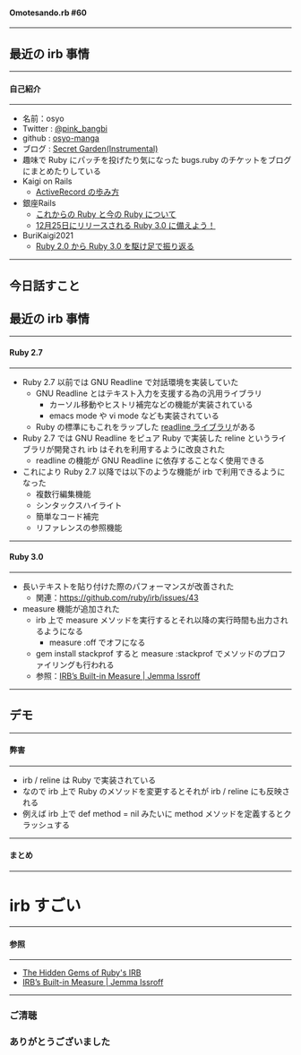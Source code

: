 #### Omotesando.rb #60

- - -

## 最近の irb 事情

---

#### 自己紹介
- - -

* 名前：osyo
* Twitter : [@pink_bangbi](https://twitter.com/pink_bangbi)
* github  : [osyo-manga](https://github.com/osyo-manga)
* ブログ  : [Secret Garden(Instrumental)](http://secret-garden.hatenablog.com)
* 趣味で Ruby にパッチを投げたり気になった bugs.ruby のチケットをブログにまとめたりしている                     <!-- .element: class="fragment" -->
* Kaigi on Rails                 <!-- .element: class="fragment" -->
    * [ActiveRecord の歩み方](https://speakerdeck.com/osyo/activerecord-falsebu-mifang)
* 銀座Rails                   <!-- .element: class="fragment" -->
    * [これからの Ruby と今の Ruby について](https://speakerdeck.com/osyo/korekarafalse-ruby-tojin-false-ruby-nituite)
    * [12月25日にリリースされる Ruby 3.0 に備えよう！](https://speakerdeck.com/osyo/12yue-25ri-niririsusareru-ruby-3-dot-0-nibei-eyou)
* BuriKaigi2021                 <!-- .element: class="fragment" -->
    * [Ruby 2.0 から Ruby 3.0 を駆け足で振り返る](https://speakerdeck.com/osyo/ruby-2-dot-0-kara-ruby-3-dot-0-woqu-kezu-dezhen-rifan-ru)

---

## 今日話すこと
## 最近の irb 事情

---

#### Ruby 2.7
- - -

* Ruby 2.7 以前では GNU Readline で対話環境を実装していた      <!-- .element: class="fragment" -->
    * GNU Readline とはテキスト入力を支援する為の汎用ライブラリ
        * カーソル移動やヒストリ補完などの機能が実装されている
        * emacs mode や vi mode なども実装されている
    * Ruby の標準にもこれをラップした [readline ライブラリ](https://docs.ruby-lang.org/ja/latest/library/readline.html)がある
* Ruby 2.7 では GNU Readline をピュア Ruby で実装した reline というライブラリが開発され irb はそれを利用するように改良された      <!-- .element: class="fragment" -->
    * readline の機能が GNU Readline に依存することなく使用できる
* これにより Ruby 2.7 以降では以下のような機能が irb で利用できるようになった        <!-- .element: class="fragment" -->
    * 複数行編集機能
    * シンタックスハイライト
    * 簡単なコード補完
    * リファレンスの参照機能

---

#### Ruby 3.0
- - -

* 長いテキストを貼り付けた際のパフォーマンスが改善された       <!-- .element: class="fragment" -->
    * 関連：https://github.com/ruby/irb/issues/43
* measure 機能が追加された        <!-- .element: class="fragment" -->
    * irb 上で measure メソッドを実行するとそれ以降の実行時間も出力されるようになる
        * measure :off でオフになる
    * gem install stackprof すると measure :stackprof でメソッドのプロファイリングも行われる
    * 参照：[IRB’s Built-in Measure | Jemma Issroff](https://jemma.dev/blog/irb-measure)

---

## デモ

---

#### 弊害
- - -

* irb / reline は Ruby で実装されている       <!-- .element: class="fragment" -->
* なので irb 上で Ruby のメソッドを変更するとそれが irb / reline にも反映される       <!-- .element: class="fragment" -->
* 例えば irb 上で def method = nil みたいに method メソッドを定義するとクラッシュする      <!-- .element: class="fragment" -->

---

#### まとめ
- - -

# irb すごい      <!-- .element: class="fragment" -->

---

#### 参照
- - -

* [The Hidden Gems of Ruby's IRB](https://technology.doximity.com/articles/the-hidden-gems-of-ruby-s-irb)
* [IRB’s Built-in Measure | Jemma Issroff](https://jemma.dev/blog/irb-measure) 

---


### ご清聴
### ありがとうございました

